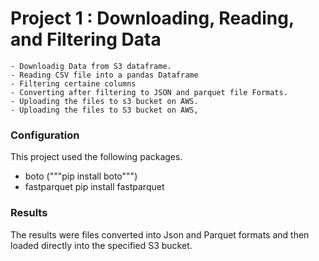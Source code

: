 # Project 1 : Downloading, Reading, and Filtering Data

	- Downloadig Data from S3 dataframe.
	- Reading CSV file into a pandas Dataframe
	- Filtering certaine columns
	- Converting after filtering to JSON and parquet file Formats.
	- Uploading the files to s3 bucket on AWS.
	- Uploading the files to S3 bucket on AWS,
	
### Configuration
This project used the following packages.
- boto ("""pip install boto""")
- fastparquet pip install fastparquet

### Results 
The results were files converted into Json and Parquet formats and then loaded directly into the specified S3 bucket.
